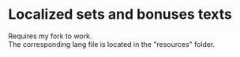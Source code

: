 # Localized sets and bonuses texts
Requires my fork to work.  
The corresponding lang file is located in the "resources" folder.  
